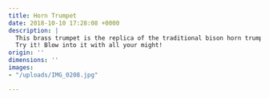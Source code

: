 ```yaml
---
title: Horn Trumpet
date: 2018-10-10 17:28:08 +0000
description: |
  This brass trumpet is the replica of the traditional bison horn trumpet ‘hakum’. It is one of the various naturally made musical instruments used by the adivasis of Central India during festivities or celebrations. Sound is made by holding it sideways and blowing into the hole. The sounds can be mixed with the tiny bells hanging below the trumpet. Do not miss the beautiful carvings done on the trumpet.
  Try it! Blow into it with all your might!
origin: ''
dimensions: ''
images:
- "/uploads/IMG_0208.jpg"

---
```

